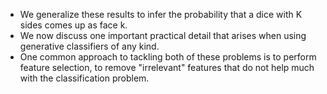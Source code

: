 

* We generalize these results to infer the probability that a dice with K sides comes up as face k.
* We now discuss one important practical detail that arises when using generative classifiers of any kind.
* One common approach to tackling both of these problems is to perform feature selection, to remove "irrelevant" features that do not help much with the classification problem.


